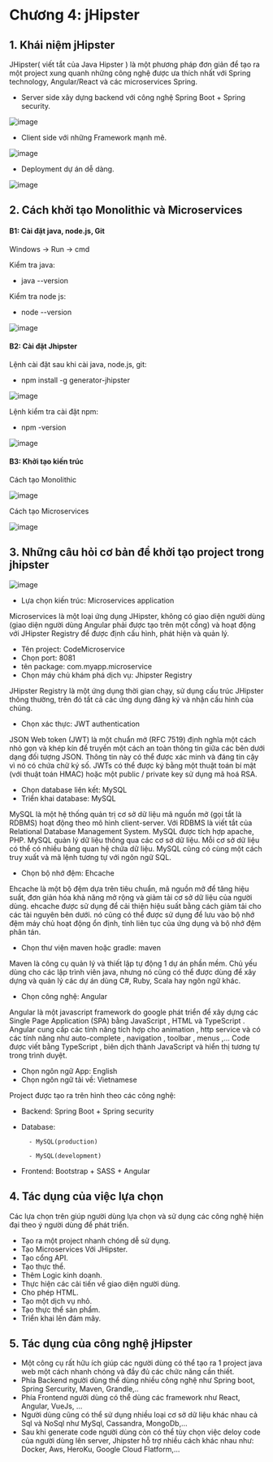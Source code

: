 # Chương 4: jHipster

## 1. Khái niệm jHipster

JHipster( viết tắt của Java Hipster ) là một phương pháp đơn giản để tạo ra một project xung quanh những công nghệ được ưa thích nhất với Spring technology, Angular/React và các microservices Spring.

- Server side xây dựng backend với công nghệ Spring Boot + Spring security.

![image](https://user-images.githubusercontent.com/107389856/174565126-e0d02950-83e3-4da5-af70-2f5c01b75c6d.png)

- Client side với những Framework mạnh mẽ.

![image](https://user-images.githubusercontent.com/107389856/174565258-ec967162-1958-4309-a6f0-73d80dd771d2.png)

- Deployment dự án dễ dàng.

![image](https://user-images.githubusercontent.com/107389856/174565379-b7a25904-d79a-4f53-a832-bc86e0853f7b.png)

## 2. Cách khởi tạo Monolithic và Microservices

#### B1: Cài đặt java, node.js, Git

Windows -> Run -> cmd

Kiểm tra java:

- java --version

Kiểm tra node js:

- node --version

![image](https://user-images.githubusercontent.com/107389856/174553288-207f80c8-53bd-47d2-b4f3-c295b09a31d3.png)

#### B2: Cài đặt Jhipster

Lệnh cài đặt sau khi cài java, node.js, git:

- npm install -g generator-jhipster

![image](https://user-images.githubusercontent.com/107389856/174553818-c8ba5351-ed98-4b32-b2b4-e1fd358a11cf.png)

Lệnh kiểm tra cài đặt npm:

- npm -version

![image](https://user-images.githubusercontent.com/107389856/174556415-dca1d2ae-9acc-48c7-b127-0b38aaedc58f.png)

#### B3: Khởi tạo kiến trúc

Cách tạo Monolithic

![image](https://user-images.githubusercontent.com/107389856/174552971-fc0ff004-080d-435a-adc1-c899e157a55f.png)

Cách tạo Microservices

![image](https://user-images.githubusercontent.com/107389856/174554904-23cf10ae-2c80-42d0-acd4-000808fa0e65.png)

## 3. Những câu hỏi cơ bản để khởi tạo project trong jhipster

![image](https://user-images.githubusercontent.com/107389856/174557813-7ffc1f0f-6605-403e-be69-b152a75a51bb.png)

- Lựa chọn kiến trúc: Microservices application

Microservices là một loại ứng dụng JHipster, không có giao diện người dùng (giao diện người dùng Angular phải được tạo trên một cổng) và hoạt động với JHipster Registry để được định cấu hình, phát hiện và quản lý.

- Tên project: CodeMicroservice
- Chọn port: 8081
- tên package: com.myapp.microservice
- Chọn máy chủ khám phá dịch vụ: Jhipster Registry

JHipster Registry là một ứng dụng thời gian chạy, sử dụng cấu trúc JHipster thông thường, trên đó tất cả các ứng dụng đăng ký và nhận cấu hình của chúng.

- Chọn xác thực: JWT authentication

JSON Web token (JWT) là một chuẩn mở (RFC 7519) định nghĩa một cách nhỏ gọn và khép kín để truyền một cách an toàn thông tin giữa các bên dưới dạng đối tượng JSON. Thông tin này có thể được xác minh và đáng tin cậy vì nó có chứa chữ ký số. JWTs có thể được ký bằng một thuật toán bí mật (với thuật toán HMAC) hoặc một public / private key sử dụng mã hoá RSA.

- Chọn database liên kết: MySQL
- Triển khai database: MySQL

MySQL là một hệ thống quản trị cơ sở dữ liệu mã nguồn mở (gọi tắt là RDBMS) hoạt động theo mô hình client-server. Với RDBMS là viết tắt của Relational Database Management System. MySQL được tích hợp apache, PHP. MySQL quản lý dữ liệu thông qua các cơ sở dữ liệu. Mỗi cơ sở dữ liệu có thể có nhiều bảng quan hệ chứa dữ liệu. MySQL cũng có cùng một cách truy xuất và mã lệnh tương tự với ngôn ngữ SQL.

- Chọn bộ nhớ đệm: Ehcache

Ehcache là một bộ đệm dựa trên tiêu chuẩn, mã nguồn mở để tăng hiệu suất, đơn giản hóa khả năng mở rộng và giảm tải cơ sở dữ liệu của người dùng. ehcache được sử dụng để cải thiện hiệu suất bằng cách giảm tải cho các tài nguyên bên dưới. nó cũng có thể được sử dụng để lưu vào bộ nhớ đệm máy chủ hoạt động ổn định, tính liên tục của ứng dụng và bộ nhớ đệm phân tán.

- Chọn thư viện maven hoặc gradle: maven

Maven là công cụ quản lý và thiết lập tự động 1 dự án phần mềm. Chủ yếu dùng cho các lập trình viên java, nhưng nó cũng có thể được dùng để xây dựng và quản lý các dự án dùng C#, Ruby, Scala hay ngôn ngữ khác.

- Chọn công nghệ: Angular

Angular là một javascript framework do google phát triển để xây dựng các Single Page Application (SPA) bằng JavaScript , HTML và TypeScript . Angular cung cấp các tính năng tích hợp cho animation , http service và có các tính năng như auto-complete , navigation , toolbar , menus ,… Code được viết bằng TypeScript , biên dịch thành JavaScript và hiển thị tương tự trong trình duyệt.

- Chọn ngôn ngữ App: English
- Chọn ngôn ngữ tải về: Vietnamese

Project được tạo ra trên hình theo các công nghệ:

- Backend: Spring Boot + Spring security

- Database: 

        - MySQL(production)

        - MySQL(development)

- Frontend: Bootstrap + SASS + Angular

## 4. Tác dụng của việc lựa chọn

Các lựa chọn trên giúp người dùng lựa chọn và sử dụng các công nghệ hiện đại theo ý người dùng để phát triển.

- Tạo ra một project nhanh chóng dễ sử dụng.
- Tạo Microservices Với JHipster.
- Tạo cổng API.
- Tạo thực thể.
- Thêm Logic kinh doanh.
- Thực hiện các cải tiến về giao diện người dùng.
- Cho phép HTML.
- Tạo một dịch vụ nhỏ.
- Tạo thực thể sản phẩm.
- Triển khai lên đám mây.

## 5. Tác dụng của công nghệ jHipster

- Một công cụ rất hữu ích giúp các người dùng có thể tạo ra 1 project java web một cách nhanh chóng và đầy đủ các chức năng cần thiết.
- Phía Backend người dùng thể dùng nhiều công nghệ như Spring boot, Spring Sercurity, Maven, Grandle,..
- Phía Frontend người dùng có thể dùng các framework như React, Angular, VueJs, ...
- Người dùng cũng có thể sử dụng nhiều loại cơ sở dữ liệu khác nhau cả Sql và NoSql như MySql, Cassandra, MongoDb,...
- Sau khi generate code người dùng còn có thể tùy chọn việc deloy code của người dùng lên server, Jhipster hỗ trợ nhiều cách khác nhau như: Docker, Aws, HeroKu, Google Cloud Flatform,...
